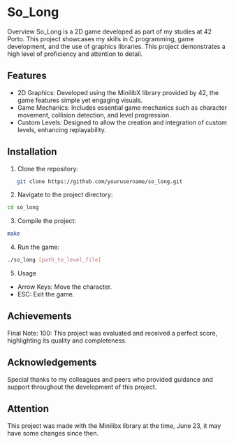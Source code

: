 # So_Long
Overview
So_Long is a 2D game developed as part of my studies at 42 Porto. This project showcases my skills in C programming, game development, and the use of graphics libraries. This project demonstrates a high level of proficiency and attention to detail.

## Features
- 2D Graphics: Developed using the MinilibX library provided by 42, the game features simple yet engaging visuals.
- Game Mechanics: Includes essential game mechanics such as character movement, collision detection, and level progression.
- Custom Levels: Designed to allow the creation and integration of custom levels, enhancing replayability.

## Installation
1. Clone the repository:
```bash
   git clone https://github.com/yourusername/so_long.git
```
2. Navigate to the project directory:
```bash
cd so_long
```
3. Compile the project:
```bash
make
```
4. Run the game:
```bash
./so_long [path_to_level_file]
```
5. Usage
- Arrow Keys: Move the character.
- ESC: Exit the game.

## Achievements
Final Note: 100: This project was evaluated and received a perfect score, highlighting its quality and completeness.

## Acknowledgements
Special thanks to my colleagues and peers who provided guidance and support throughout the development of this project.

## Attention
This project was made with the Minilibx library at the time, June 23, it may have some changes since then.
